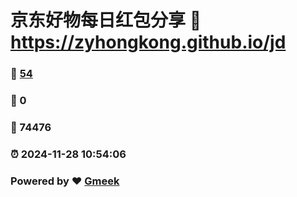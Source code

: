 # 京东好物每日红包分享 :link: https://zyhongkong.github.io/jd 
### :page_facing_up: [54](https://zyhongkong.github.io/jd/tag.html) 
### :speech_balloon: 0 
### :hibiscus: 74476 
### :alarm_clock: 2024-11-28 10:54:06 
### Powered by :heart: [Gmeek](https://github.com/Meekdai/Gmeek)
